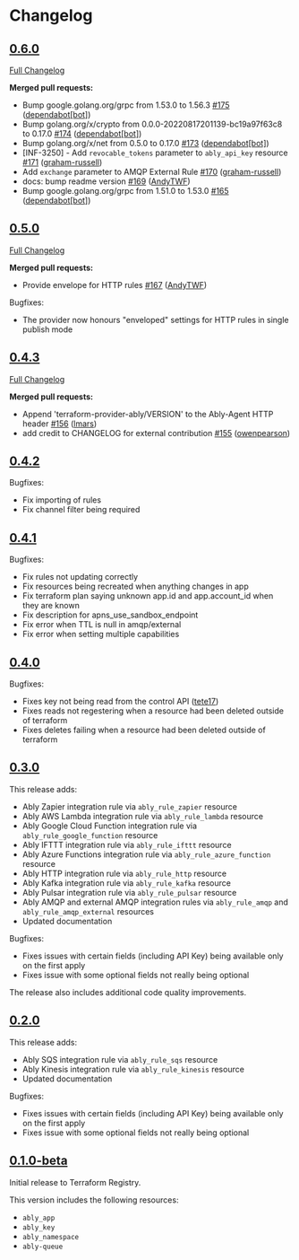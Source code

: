 # Changelog

## [0.6.0](https://github.com/ably/terraform-provider-ably/tree/v0.6.0)

[Full Changelog](https://github.com/ably/terraform-provider-ably/compare/v0.5.0...v0.6.0)

**Merged pull requests:**

- Bump google.golang.org/grpc from 1.53.0 to 1.56.3 [\#175](https://github.com/ably/terraform-provider-ably/pull/175) ([dependabot[bot]](https://github.com/apps/dependabot))
- Bump golang.org/x/crypto from 0.0.0-20220817201139-bc19a97f63c8 to 0.17.0 [\#174](https://github.com/ably/terraform-provider-ably/pull/174) ([dependabot[bot]](https://github.com/apps/dependabot))
- Bump golang.org/x/net from 0.5.0 to 0.17.0 [\#173](https://github.com/ably/terraform-provider-ably/pull/173) ([dependabot[bot]](https://github.com/apps/dependabot))
- \[INF-3250\] - Add `revocable_tokens` parameter to `ably_api_key` resource [\#171](https://github.com/ably/terraform-provider-ably/pull/171) ([graham-russell](https://github.com/graham-russell))
- Add `exchange` parameter to AMQP External Rule [\#170](https://github.com/ably/terraform-provider-ably/pull/170) ([graham-russell](https://github.com/graham-russell))
- docs: bump readme version [\#169](https://github.com/ably/terraform-provider-ably/pull/169) ([AndyTWF](https://github.com/AndyTWF))
- Bump google.golang.org/grpc from 1.51.0 to 1.53.0 [\#165](https://github.com/ably/terraform-provider-ably/pull/165) ([dependabot[bot]](https://github.com/apps/dependabot))

## [0.5.0](https://github.com/ably/terraform-provider-ably/tree/v0.5.0)

[Full Changelog](https://github.com/ably/terraform-provider-ably/compare/v0.4.3...v0.5.0)

**Merged pull requests:**

- Provide envelope for HTTP rules [\#167](https://github.com/ably/terraform-provider-ably/pull/167) ([AndyTWF](https://github.com/AndyTWF))

Bugfixes:

- The provider now honours "enveloped" settings for HTTP rules in single publish mode

## [0.4.3](https://github.com/ably/terraform-provider-ably/tree/v0.4.3)

[Full Changelog](https://github.com/ably/terraform-provider-ably/compare/v0.4.2...v0.4.3)

**Merged pull requests:**

- Append 'terraform-provider-ably/VERSION' to the Ably-Agent HTTP header [\#156](https://github.com/ably/terraform-provider-ably/pull/156) ([lmars](https://github.com/lmars))
- add credit to CHANGELOG for external contribution [\#155](https://github.com/ably/terraform-provider-ably/pull/155) ([owenpearson](https://github.com/owenpearson))

## [0.4.2](https://github.com/ably/terraform-provider-ably/tree/v0.4.2)

Bugfixes:
- Fix importing of rules
- Fix channel filter being required

## [0.4.1](https://github.com/ably/terraform-provider-ably/tree/v0.4.1)

Bugfixes:
- Fix rules not updating correctly
- Fix resources being recreated when anything changes in app
- Fix terraform plan saying unknown app.id and app.account_id when they are known
- Fix description for apns_use_sandbox_endpoint
- Fix error when TTL is null in amqp/external
- Fix error when setting multiple capabilities

## [0.4.0](https://github.com/ably/terraform-provider-ably/tree/v0.4.0)

Bugfixes:
- Fixes key not being read from the control API ([tete17](https://github.com/tete17))
- Fixes reads not regestering when a resource had been deleted outside of terraform
- Fixes deletes failing when a resource had been deleted outside of terraform

## [0.3.0](https://github.com/ably/terraform-provider-ably/tree/v0.3.0)

This release adds:
- Ably Zapier integration rule via `ably_rule_zapier` resource
- Ably AWS Lambda integration rule via `ably_rule_lambda` resource
- Ably Google Cloud Function integration rule via `ably_rule_google_function` resource
- Ably IFTTT integration rule via `ably_rule_ifttt` resource
- Ably Azure Functions integration rule via `ably_rule_azure_function` resource
- Ably HTTP integration rule via `ably_rule_http` resource
- Ably Kafka integration rule via `ably_rule_kafka` resource
- Ably Pulsar integration rule via `ably_rule_pulsar` resource
- Ably AMQP and external AMQP integration rules via `ably_rule_amqp` and `ably_rule_amqp_external` resources
- Updated documentation

Bugfixes:
- Fixes issues with certain fields (including API Key) being available only on the first apply
- Fixes issue with some optional fields not really being optional

The release also includes additional code quality improvements.

## [0.2.0](https://github.com/ably/terraform-provider-ably/tree/v0.2.0)

This release adds: 
- Ably SQS integration rule via `ably_rule_sqs` resource
- Ably Kinesis integration rule via `ably_rule_kinesis` resource
- Updated documentation

Bugfixes:
- Fixes issues with certain fields (including API Key) being available only on the first apply
- Fixes issue with some optional fields not really being optional

## [0.1.0-beta](https://github.com/ably/terraform-provider-ably/tree/v0.1.0-beta)

Initial release to Terraform Registry. 

This version includes the following resources: 
- `ably_app`
- `ably_key`
- `ably_namespace`
- `ably-queue`
